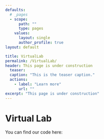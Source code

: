 ```yaml
---
defaults:
  # _pages
  - scope:
      path: ""
      type: pages
    values:
      layout: single
      author_profile: true
layout: default

title: VirtualLab
permalink: /VirtualLab/
header: This page is under construction
  teaser: 
  caption: "This is the teaser caption."
  actions:
    - label: "Learn more"
      url: ""
excerpt: "This page is under construction"
---
```

# Virtual Lab

You can find our code here: <a href= "" target="_blank">
